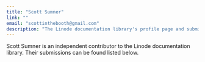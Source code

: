 ```yaml
---
title: "Scott Sumner"
link: ""
email: "scottinthebooth@gmail.com"
description: "The Linode documentation library's profile page and submission listing for Scott Sumner"
---
```


Scott Sumner is an independent contributor to the Linode documentation library. Their submissions can be found listed below.